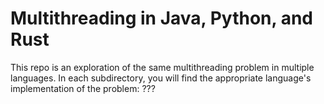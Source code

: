 # Multithreading in Java, Python, and Rust
This repo is an exploration of the same multithreading problem in multiple languages.
In each subdirectory, you will find the appropriate language's implementation of the problem: ???